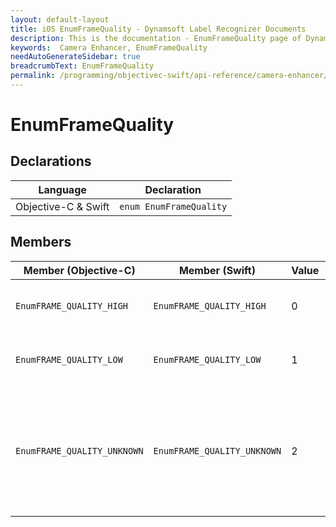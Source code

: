 ```yaml
---
layout: default-layout
title: iOS EnumFrameQuality - Dynamsoft Label Recognizer Documents
description: This is the documentation - EnumFrameQuality page of Dynamsoft Camera Enhancer.
keywords:  Camera Enhancer, EnumFrameQuality
needAutoGenerateSidebar: true
breadcrumbText: EnumFrameQuality
permalink: /programming/objectivec-swift/api-reference/camera-enhancer/enum-frame-quality.html
---
```


# EnumFrameQuality

## Declarations

| Language | Declaration |
|----------|-------------|
| Objective-C & Swift | `enum EnumFrameQuality` |

## Members

| Member (Objective-C) | Member (Swift) | Value | Description |
| -------------------- | -------------- | ----- | ----------- |
| `EnumFRAME_QUALITY_HIGH` | `EnumFRAME_QUALITY_HIGH` | 0 | The DCEFrame quality is high. |
| `EnumFRAME_QUALITY_LOW` | `EnumFRAME_QUALITY_LOW` | 1 | The DCEFrame quality is low. |
| `EnumFRAME_QUALITY_UNKNOWN` | `EnumFRAME_QUALITY_UNKNOWN` | 2 | The DCEFrame quality is unknown because the frame filter feature is not enabled. |
